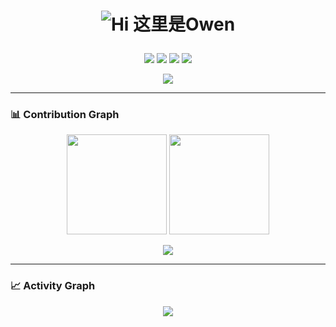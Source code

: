 <h1 align="center">

![Hi 这里是Owen](https://readme-typing-svg.demolab.com?font=Fira+Code&size=48&pause=700&color=36BCF7&center=true&vCenter=true&width=800&lines=Hi+这里是+Owen)

</h1>

<p align="center">
  <img src="https://img.shields.io/badge/Pythonista-3776AB?style=for-the-badge&logo=python&logoColor=white"/>
  <img src="https://img.shields.io/badge/JS%20Lover-F7DF1E?style=for-the-badge&logo=javascript&logoColor=black"/>
  <img src="https://img.shields.io/badge/VS%20Code-007ACC?style=for-the-badge&logo=visual-studio-code&logoColor=white"/>
  <img src="https://img.shields.io/badge/Linux-333333?style=for-the-badge&logo=linux&logoColor=white"/>
</p>

<p align="center">
  <img src="https://capsule-render.vercel.app/api?type=waving&color=gradient&height=60&section=header"/>
</p>

---

### 📊 Contribution Graph
<p align="center">
  <img src="https://github-readme-stats.vercel.app/api?username=chenfly1&show_icons=true&theme=radical&hide_border=true" height="160" />
  <img src="https://github-readme-stats.vercel.app/api/top-langs/?username=chenfly1&layout=compact&theme=radical&hide_border=true&repo=my-python-repo,my-js-repo" height="160" />
</p>

<p align="center">
  <img src="https://capsule-render.vercel.app/api?type=waving&color=gradient&height=60&section=footer"/>
</p>

---

### 📈 Activity Graph
<p align="center">
  <img src="https://github-readme-activity-graph.vercel.app/graph?username=chenfly1&theme=react-dark&hide_border=true" />
</p>
